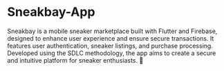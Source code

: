 # Sneakbay-App
Sneakbay is a mobile sneaker marketplace built with Flutter and Firebase, designed to enhance user experience and ensure secure transactions. It features user authentication, sneaker listings, and purchase processing. Developed using the SDLC methodology, the app aims to create a secure and intuitive platform for sneaker enthusiasts. 🚀
